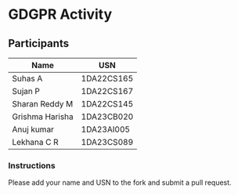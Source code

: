 # GDGPR Activity

## Participants

| Name   | USN        |
|--------|------------|
| Suhas A| 1DA22CS165 |
| Sujan P| 1DA22CS167 |
| Sharan Reddy M| 1DA22CS145|
|Grishma Harisha| 1DA23CB020|
| Anuj kumar| 1DA23AI005|
| Lekhana C R|1DA23CS089 |
### Instructions
Please add your name and USN to the fork and submit a pull request.

